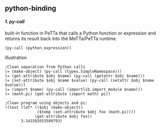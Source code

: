 
## python-binding
#### ***1. py-call***
built-in function in PeTTa that calls a Python function or expression and returns its result back into the MeTTa/PeTTa runtime.
```metta
(py-call (python_expression))

```
illustration
```metta
;Clean separation from Python calls
(= (make-object) (py-call (types.SimpleNamespace)))
(= (get-attribute $obj $name) (py-call (getattr $obj $name)))
(= (set-attribute $obj $name $value) (py-call (setattr $obj $name $value)))
(= (import $name) (py-call (importlib.import_module $name)))
(= (math.pi) (get-attribute (import math) pi))

;Clean program using objects and pi: 
!(test (let* (($obj (make-object))
              ($temp (set-attribute $obj foo (math.pi))))
             (get-attribute $obj foo))
       3.141592653589793)
```